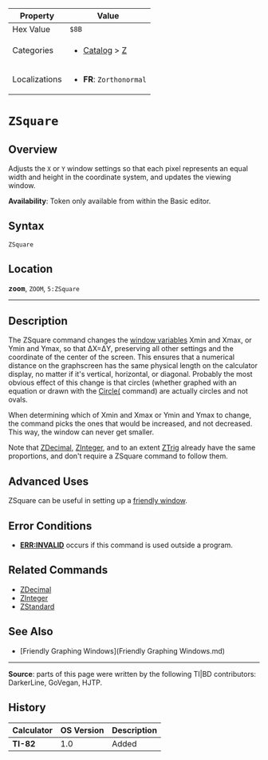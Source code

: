 | Property      | Value |
|---------------|-------|
| Hex Value     | `$8B`|
| Categories    | <ul><li>[Catalog](<../categories/Catalog.md>) > [Z](<../categories/Catalog.md#Z>)</li></ul> |
| Localizations | <ul><li><b>FR</b>: `Zorthonormal`</li></ul> |

# `ZSquare`

## Overview
Adjusts the `X` or `Y` window settings so that each pixel represents an equal width and height in the coordinate system, and updates the viewing window.


<b>Availability</b>: Token only available from within the Basic editor.

## Syntax
`ZSquare`

## Location
<tt><kbd><b>zoom</b></kbd></tt>, `ZOOM`, `5:ZSquare`
<hr>

## Description

The ZSquare command changes the [window variables](system-variables#window) Xmin and Xmax, or Ymin and Ymax, so that ΔX=ΔY, preserving all other settings and the coordinate of the center of the screen. This ensures that a numerical distance on the graphscreen has the same physical length on the calculator display, no matter if it's vertical, horizontal, or diagonal. Probably the most obvious effect of this change is that circles (whether graphed with an equation or drawn with the [Circle(](Circle\(.md) command) are actually circles and not ovals.

When determining which of Xmin and Xmax or Ymin and Ymax to change, the command picks the ones that would be increased, and not decreased. This way, the window can never get smaller.

Note that [ZDecimal](ZDecimal.md), [ZInteger](ZInteger.md), and to an extent [ZTrig](ZTrig.md) already have the same proportions, and don't require a ZSquare command to follow them.

## Advanced Uses

ZSquare can be useful in setting up a [friendly window](friendly-window).

## Error Conditions

*   **[ERR:INVALID](errors#invalid)** occurs if this command is used outside a program.

## Related Commands

*   [ZDecimal](ZDecimal.md)
*   [ZInteger](ZInteger.md)
*   [ZStandard](ZStandard.md)

## See Also

*   [Friendly Graphing Windows](Friendly Graphing Windows.md)

* * *

**Source**: parts of this page were written by the following TI|BD contributors: DarkerLine, GoVegan, HJTP.

## History
| Calculator | OS Version | Description |
|------------|------------|-------------|
| <b>TI-82</b> | 1.0 | Added |



